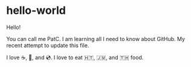 # hello-world

Hello!

You can call me PatC. I am learning all I need to know about GitHub.
My recent attempt to update this file.

I love :coffee:, :dancer:, and :cd:.
I love to eat :haiti:, :jamaica:, and :thailand: food.
